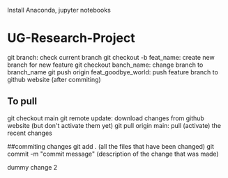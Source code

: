 Install Anaconda, jupyter notebooks

# UG-Research-Project

git branch: check current branch
git checkout -b feat_name: create new branch for new feature
git checkout banch_name: change branch to branch_name
git push origin feat_goodbye_world: push feature branch to github website (after commiting)

 ## To pull
 git checkout main
 git remote update: download changes from github website (but don't activate them yet)
 git pull origin main: pull (activate) the recent changes
 
 ##commiting changes
git add . (all the files that have been changed)
git commit -m "commit message" (description of the change that was made)

dummy change 2
